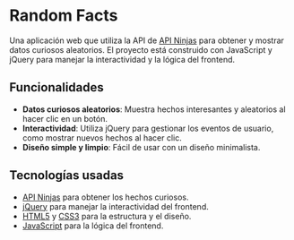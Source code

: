 # Random Facts

Una aplicación web que utiliza la API de [API Ninjas](https://api-ninjas.com/) para obtener y mostrar datos curiosos aleatorios. El proyecto está construido con JavaScript y jQuery para manejar la interactividad y la lógica del frontend.

## Funcionalidades

- **Datos curiosos aleatorios**: Muestra hechos interesantes y aleatorios al hacer clic en un botón.
- **Interactividad**: Utiliza jQuery para gestionar los eventos de usuario, como mostrar nuevos hechos al hacer clic.
- **Diseño simple y limpio**: Fácil de usar con un diseño minimalista.

## Tecnologías usadas

- [API Ninjas](https://api-ninjas.com/) para obtener los hechos curiosos.
- [jQuery](https://jquery.com/) para manejar la interactividad del frontend.
- [HTML5](https://developer.mozilla.org/en-US/docs/Web/HTML) y [CSS3](https://developer.mozilla.org/en-US/docs/Web/CSS) para la estructura y el diseño.
- [JavaScript](https://developer.mozilla.org/en-US/docs/Web/JavaScript) para la lógica del frontend.
